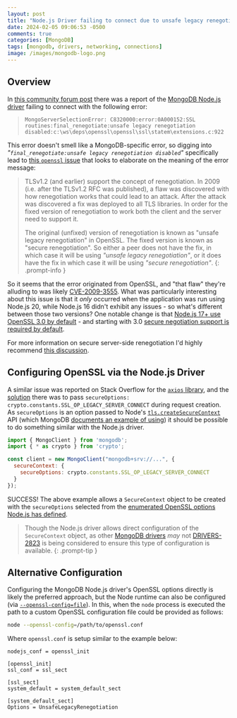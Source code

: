```yaml
---
layout: post
title: "Node.js Driver failing to connect due to unsafe legacy renegotiation disabled"
date: 2024-02-05 09:06:53 -0500
comments: true
categories: [MongoDB]
tags: [mongodb, drivers, networking, connections]
image: /images/mongodb-logo.png
---
```


## Overview

In [this community forum post](https://www.mongodb.com/community/forums/t/mongoserverselectionerror-c83200000a000152-ssl-routinesunsafe-legacy-renegotiation-disabled/262568) there was a report of the [MongoDB Node.js driver](https://www.mongodb.com/docs/drivers/node/current/) failing to connect with the following error:

> `MongoServerSelectionError: C8320000:error:0A000152:SSL routines:final_renegotiate:unsafe legacy renegotiation disabled:c:\ws\deps\openssl\openssl\ssl\statem\extensions.c:922`

This error doesn't smell like a MongoDB-specific error, so digging into _"`final_renegotiate:unsafe legacy renegotiation disabled`"_ specifically lead to [this `openssl` issue](https://github.com/openssl/openssl/issues/21296) that looks to elaborate on the meaning of the error message:

> TLSv1.2 (and earlier) support the concept of renegotiation. In 2009 (i.e. after the TLSv1.2 RFC was published), a flaw was discovered with how renegotiation works that could lead to an attack. After the attack was discovered a fix was deployed to all TLS libraries. In order for the fixed version of renegotiation to work both the client and the server need to support it.
>
> The original (unfixed) version of renegotiation is known as "unsafe legacy renegotiation" in OpenSSL. The fixed version is known as "secure renegotiation". So either a peer does not have the fix, in which case it will be using _"unsafe legacy renegotiation"_, or it does have the fix in which case it will be using _"secure renegotiation"_.
{: .prompt-info }

So it seems that the error originated from OpenSSL, and "that flaw" they're alluding to was likely [CVE-2009-3555](https://nvd.nist.gov/vuln/detail/cve-2009-3555). What was particularly interesting about this issue is that it _only_ occurred when the application was run using Node.js 20, while Node.js 16 didn't exhibit any issues - so what's different between those two versions? One notable change is that [Node.js 17+ use OpenSSL 3.0 by default](https://nodejs.org/en/blog/vulnerability/openssl-november-2022) - and starting with 3.0 [secure negotiation support is required by default](https://github.com/openssl/openssl/pull/15127).

For more information on secure server-side renegotiation I'd highly recommend [this discussion](https://github.com/openssl/openssl/discussions/21747).

## Configuring OpenSSL via the Node.js Driver

A similar issue was reported on Stack Overflow for the [`axios` library](https://www.npmjs.com/package/axios), and the [solution](https://stackoverflow.com/a/74600467/195509) there was to pass `secureOptions: crypto.constants.SSL_OP_LEGACY_SERVER_CONNECT` during request creation. As `secureOptions` is an option passed to Node's [`tls.createSecureContext`](https://nodejs.org/api/tls.html#tlscreatesecurecontextoptions) API (which MongoDB [documents an example of using](https://www.mongodb.com/docs/drivers/node/current/fundamentals/connection/tls/#securecontext-example)) it should be possible to do something similar with the Node.js driver.

```js
import { MongoClient } from 'mongodb';
import { * as crypto } from 'crypto';

const client = new MongoClient("mongodb+srv://...", {
  secureContext: {
    secureOptions: crypto.constants.SSL_OP_LEGACY_SERVER_CONNECT
  }
});
```

SUCCESS! The above example allows a `SecureContext` object to be created with the `secureOptions` selected from the [enumerated OpenSSL options Node.js has defined](https://nodejs.org/api/crypto.html#openssl-options).

> Though the Node.js driver allows direct configuration of the `SecureContext` object, as other [MongoDB drivers](https://www.mongodb.com/docs/drivers/) _may_ not [DRIVERS-2823](https://jira.mongodb.org/browse/DRIVERS-2823) is being considered to ensure this type of configuration is available.
{: .prompt-tip }

## Alternative Configuration

Configuring the MongoDB Node.js driver's OpenSSL options directly is likely the preferred approach, but the Node runtime can also be configured (via [`--openssl-config=file`](https://nodejs.org/api/cli.html#--openssl-configfile)). In this, when the `node` process is executed the path to a custom OpenSSL configuration file could be provided as follows:

```bash
node --openssl-config=/path/to/openssl.conf
```

Where `openssl.conf` is setup similar to the example below:

```
nodejs_conf = openssl_init

[openssl_init]
ssl_conf = ssl_sect

[ssl_sect]
system_default = system_default_sect

[system_default_sect]
Options = UnsafeLegacyRenegotiation
```

